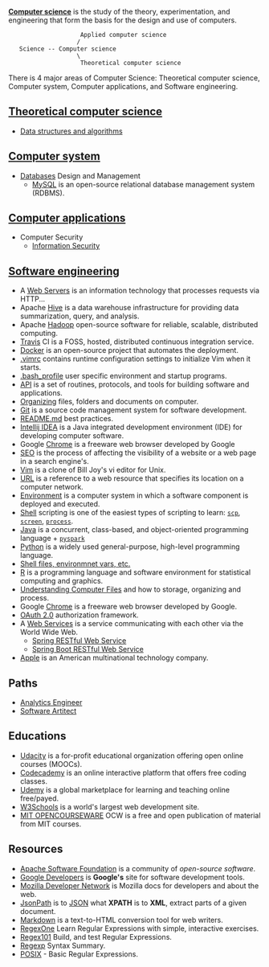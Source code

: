 [**Computer science**](https://en.wikipedia.org/wiki/Computer_science#Software_engineering) is the study of the theory, experimentation, and engineering that form the basis for the design and use of computers.

                        Applied computer science
                       / 
       Science -- Computer science 
                       \
                        Theoretical computer science 

There is 4 major areas of Computer Science: Theoretical computer science, Computer system, Computer applications, and Software engineering.

## [Theoretical computer science](https://en.wikipedia.org/wiki/Theoretical_computer_science)

- [Data structures and algorithms](/docs/algorithms-and-data-structures.md)

## [Computer system](https://en.wikipedia.org/wiki/Computer_science#Computer_systems)
- [Databases](/docs/database-design-managment.md) Design and Management
  - [MySQL](/docs/mysql.md) is an open-source relational database management system (RDBMS).
   
## [Computer applications](https://en.wikipedia.org/wiki/Computer_science#Computer_applications)

- Computer Security
  - [Information Security](/docs/information-security.md)
    
## [Software engineering](https://en.wikipedia.org/wiki/Software_engineering)

- A [Web Servers](/docs/servers.md) is an information technology that processes requests via HTTP...
- Apache [Hive](/docs/hive.md) is a data warehouse infrastructure for providing data summarization, query, and analysis.
- Apache [Hadoop](/docs/hadoop.md) open-source software for reliable, scalable, distributed computing.
- [Travis](/docs/travis.md) CI is a FOSS, hosted, distributed continuous integration service.
- [Docker](/docs/docker.md) is an open-source project that automates the deployment.
- [.vimrc](/docs/.vimrc) contains runtime configuration settings to initialize Vim when it starts.
- [.bash_profile](/docs/.bash_profile) user specific environment and startup programs.
- [API](/docs/api.md) is a set of routines, protocols, and tools for building software and applications.
- [Organizing](/docs/organizing.md) files, folders and documents on computer.
- [Git](docs/git.md) is a source code management system for software development.
- [README.md](/docs/git-readme.md) best practices.
- [Intellij IDEA](docs/intellij-idea.md) is a Java integrated development environment (IDE) for developing computer software.
- Google [Chrome](docs/chrome.md) is a freeware web browser developed by Google
- [SEO](docs/seo.md) is the process of affecting the visibility of a website or a web page in a search engine's.
- [Vim](/docs/vim.md) is a clone of Bill Joy's vi editor for Unix.
- [URL](/docs/url.md) is a reference to a web resource that specifies its location on a computer network.
- [Environment](/docs/environments.md) is a computer system in which a software component is deployed and executed.  
- [Shell](/docs/shell.md) scripting is one of the easiest types of scripting to learn: [`scp`](/docs/shell.md#scp), [`screen`](/docs/shell.md#screen), [`process`](/docs/shell.md#process).
- [Java](/docs/java.md) is a concurrent, class-based, and object-oriented programming language + [`pyspark`](/docs/python.md#pyspark)
- [Python](/docs/python.md) is a widely used general-purpose, high-level programming language.
- [Shell files, environmnet vars, etc.](/docs/shell.md)
- [R](/docs/programming/r.md) is a programming language and software environment for statistical computing and graphics.
- [Understanding Computer Files](/docs/organizing.md) and how to storage, organizing and process.
- Google [Chrome](/docs/chrome.md) is a freeware web browser developed by Google.
- [OAuth 2.0](/docs/oauth2.0.md) authorization framework.
- A [Web Services](/docs/services.md) is a service communicating with each other via the World Wide Web.
  - [Spring RESTful Web Service](https://github.com/vsamov/spring-skeleton)
  - [Spring Boot RESTful Web Service](https://github.com/vsamov/spring-boot-skeleton)
- [Apple](/docs/apple.md) is an American multinational technology company.

## Paths

- [Analytics Engineer](/docs/data-engineering.md)
- [Software Artitect](/docs/software-arhitecture.md)

## Educations

- [Udacity](https://www.udacity.com/) is a for-profit educational organization offering open online courses (MOOCs).
- [Codecademy](https://www.codecademy.com/) is an online interactive platform that offers free coding classes.
- [Udemy](https://www.udemy.com/) is a global marketplace for learning and teaching online free/payed.
- [W3Schools](http://www.w3schools.com/) is a world's largest web development site.
- [MIT OPENCOURSEWARE](https://ocw.mit.edu/index.htm) OCW is a free and open publication of material from MIT courses.

## Resources

- [Apache Software Foundation](http://www.apache.org/) is a community of *open-source software*.
- [Google Developers](https://developers.google.com/) is **Google's** site for software development tools.
- [Mozilla Developer Network](https://developer.mozilla.org) is Mozilla docs for developers and about the web.
- [JsonPath](https://code.google.com/p/json-path/) is to [JSON](http://www.json.org/) what **XPATH** is to **XML**, extract parts of a given document.
- [Markdown](http://daringfireball.net/projects/markdown/) is a text-to-HTML conversion tool for web writers.
- [RegexOne](http://regexone.com/) Learn Regular Expressions with simple, interactive exercises.
- [Regex101](https://regex101.com/) Build, and test Regular Expressions.
- [Regexp](http://webcache.googleusercontent.com/search?q=cache%3ahttp://www.greenend.org.uk/rjk/2002/06/regexp.html)  Syntax Summary.
- [POSIX](https://en.wikibooks.org/wiki/Regular_Expressions/POSIX_Basic_Regular_Expressions) - Basic Regular Expressions.
